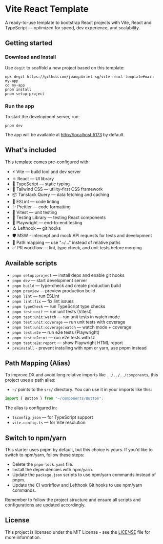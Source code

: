 # Vite React Template

A ready-to-use template to bootstrap React projects with Vite, React and TypeScript — optimized for speed, dev experience, and scalability.

## Getting started

### Download and Install

Use `degit` to scaffold a new project based on this template:

```
npx degit https://github.com/joaogabriel-sg/vite-react-template#main my-app
cd my-app
pnpm install
pnpm setup:project
```

### Run the app

To start the development server, run:

```
pnpm dev
```

The app will be available at [http://localhost:5173](http://localhost:5173) by default.

## What's included

This template comes pre-configured with:

- ⚡️ Vite — build tool and dev server
- ⚛️ React — UI library
- 🧠 TypeScript — static typing
- 🎨 Tailwind CSS — utility-first CSS framework
- 📦 Tanstack Query — data fetching and caching
- 🧹 ESLint — code linting
- ✨ Prettier — code formatting
- 🧪 Vitest — unit testing
- 🧫 Testing Library — testing React components
- 🧭 Playwright — end-to-end testing
- 🪝 Lefthook — git hooks
- 🛡️ MSW - intercept and mock API requests for tests and development
- 🔎 Path mapping — use "~/..." instead of relative paths
- ✅ PR workflow — lint, type check, and unit tests before merging

## Available scripts

- `pnpm setup:project` — install deps and enable git hooks
- `pnpm dev` — start development server
- `pnpm build` — type-check and create production build
- `pnpm preview` — preview production build
- `pnpm lint` — run ESLint
- `pnpm lint:fix` — fix lint issues
- `pnpm typeCheck` — run TypeScript type checks
- `pnpm test:unit` — run unit tests (Vitest)
- `pnpm test:unit:watch` — run unit tests in watch mode
- `pnpm test:unit:coverage` — run unit tests with coverage
- `pnpm test:unit:coverage:watch` — watch mode + coverage
- `pnpm test:e2e` — run e2e tests (Playwright)
- `pnpm test:e2e:ui` — run e2e tests with UI
- `pnpm test:e2e:report` — show Playwright HTML report
- `preinstall` - prevent installing with npm or yarn, use pnpm instead

## Path Mapping (Alias)

To improve DX and avoid long relative imports like `../../../components`, this project uses a path alias:

- `~/` points to the `src/` directory.
  You can use it in your imports like this:

```ts
import { Button } from "~/components/Button";
```

The alias is configured in:

- `tsconfig.json` — for TypeScript support
- `vite.config.ts` — for Vite resolution

## Switch to npm/yarn

This starter uses pnpm by default, but this choice is yours. If you'd like to switch to npm/yarn, follow these steps:

- Delete the `pnpm-lock.yaml` file.
- Install the dependencies with npm/yarn.
- Update the `package.json` scripts to use npm/yarn commands instead of pnpm.
- Update the CI workflow and Lefthook Git hooks to use npm/yarn commands.

Remember to follow the project structure and ensure all scripts and configurations are updated accordingly.

## License

This project is licensed under the MIT License - see the [LICENSE](LICENSE) file for more information.
